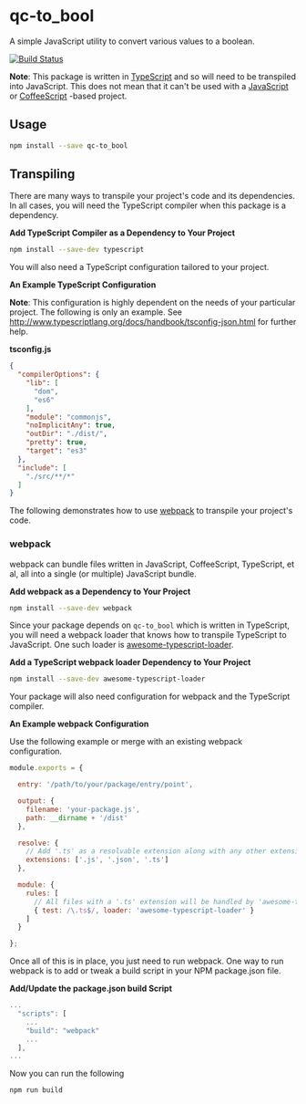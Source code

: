 # qc-to_bool

A simple JavaScript utility to convert various values to a boolean.

[![Build Status](https://travis-ci.org/hypersoftllc/qc-to_bool.svg?branch=master)](https://travis-ci.org/hypersoftllc/qc-to_bool)

**Note**: This package is written in [TypeScript] and so will need to be transpiled into JavaScript.  This does not
mean that it can't be used with a [JavaScript] or [CoffeeScript] -based project.

## Usage

```sh
npm install --save qc-to_bool
```

## Transpiling

There are many ways to transpile your project's code and its dependencies.  In all cases, you will need the TypeScript
compiler when this package is a dependency.

**Add TypeScript Compiler as a Dependency to Your Project**

```sh
npm install --save-dev typescript
```
You will also need a TypeScript configuration tailored to your project.

**An Example TypeScript Configuration**

**Note**: This configuration is highly dependent on the needs of your particular project. The following is only an
example. See http://www.typescriptlang.org/docs/handbook/tsconfig-json.html for further help.

**tsconfig.js**
```json
{
  "compilerOptions": {
    "lib": [
      "dom",
      "es6"
    ],
    "module": "commonjs",
    "noImplicitAny": true,
    "outDir": "./dist/",
    "pretty": true,
    "target": "es3"
  },
  "include": [
    "./src/**/*"
  ]
}
```

The following demonstrates how to use [webpack] to transpile your project's code.

### webpack

webpack can bundle files written in JavaScript, CoffeeScript, TypeScript, et al, all into a single (or multiple)
JavaScript bundle.

**Add webpack as a Dependency to Your Project**

```sh
npm install --save-dev webpack
```

Since your package depends on `qc-to_bool` which is written in TypeScript, you will need a webpack loader that knows
how to transpile TypeScript to JavaScript. One such loader is [awesome-typescript-loader].

**Add a TypeScript webpack loader Dependency to Your Project**

```sh
npm install --save-dev awesome-typescript-loader
```

Your package will also need configuration for webpack and the TypeScript compiler.

**An Example webpack Configuration**

Use the following example or merge with an existing webpack configuration.

```js
module.exports = {

  entry: '/path/to/your/package/entry/point',

  output: {
    filename: 'your-package.js',
    path: __dirname + '/dist'
  },

  resolve: {
    // Add '.ts' as a resolvable extension along with any other extensions necessary for your package.
    extensions: ['.js', '.json', '.ts']
  },

  module: {
    rules: [
      // All files with a '.ts' extension will be handled by 'awesome-typescript-loader'.
      { test: /\.ts$/, loader: 'awesome-typescript-loader' }
    ]
  }

};
```

Once all of this is in place, you just need to run webpack. One way to run webpack is to add or tweak a build script
in your NPM package.json file.

**Add/Update the package.json build Script**

```js
...
  "scripts": [
    ...
    "build": "webpack"
    ...
  ],
...
```

Now you can run the following

```sh
npm run build
```


[awesome-typescript-loader]: https://www.npmjs.com/package/awesome-typescript-loader
[CoffeeScript]: http://coffeescript.org/
[JavaScript]: https://developer.mozilla.org/en-US/docs/Web/JavaScript
[TypeScript]: https://www.typescriptlang.org/ "TypeScript - JavaScript that scales"
[webpack]: https://webpack.github.io/ "webpack module bundler"
